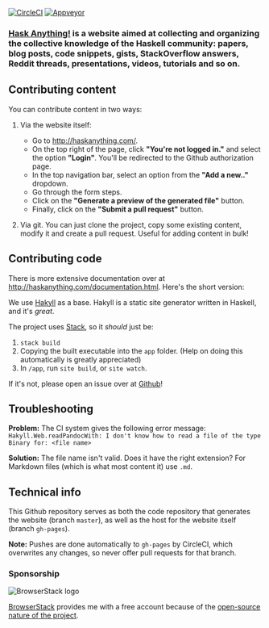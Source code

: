[![CircleCI](https://circleci.com/gh/beerendlauwers/HaskAnything/tree/master.svg?style=shield&circle-token=f03b1c993138062b403decf7d653ddf6c84da754)](https://circleci.com/gh/beerendlauwers/HaskAnything/tree/master) [![Appveyor](https://ci.appveyor.com/api/projects/status/github/beerendlauwers/haskanything?svg=true)](https://ci.appveyor.com/project/beerendlauwers/haskanything)

### [Hask Anything!](http://haskanything.com/) is a website aimed at collecting and organizing the collective knowledge of the Haskell community: papers, blog posts, code snippets, gists, StackOverflow answers, Reddit threads, presentations, videos, tutorials and so on.

## Contributing content

You can contribute content in two ways:

1. Via the website itself:
   * Go to http://haskanything.com/.
   * On the top right of the page, click **"You're not logged in."** and select the option **"Login"**. You'll be redirected to the Github authorization page.
   * In the top navigation bar, select an option from the **"Add a new.."** dropdown.
   * Go through the form steps.
   * Click on the **"Generate a preview of the generated file"** button.
   * Finally, click on the **"Submit a pull request"** button.
   
2. Via git. You can just clone the project, copy some existing content, modify it and create a pull request. Useful for adding content in bulk!

## Contributing code

There is more extensive documentation over at http://haskanything.com/documentation.html.
Here's the short version:

We use [Hakyll](https://jaspervdj.be/hakyll/) as a base.
Hakyll is a static site generator written in Haskell, and it's *great*.

The project uses [Stack](https://docs.haskellstack.org/en/stable/README/), so it *should* just be:

1. `stack build`
2. Copying the built executable into the `app` folder. (Help on doing this automatically is greatly appreciated)
3. In `/app`, run `site build`, or `site watch`.

If it's not, please open an issue over at [Github](https://github.com/beerendlauwers/HaskAnything/issues)!

## Troubleshooting

**Problem:** The CI system gives the following error message: `Hakyll.Web.readPandocWith: I don't know how to read a file of the type Binary for: <file name>`

**Solution:** The file name isn't valid. Does it have the right extension? For Markdown files (which is what most content it) use `.md`.

## Technical info

This Github repository serves as both the code repository that generates the website (branch `master`), as well as the host for the website itself (branch `gh-pages`).

**Note:** Pushes are done automatically to `gh-pages` by CircleCI, which overwrites any changes, so never offer pull requests for that branch.

### Sponsorship

![BrowserStack logo](https://raw.githubusercontent.com/beerendlauwers/HaskAnything/master/app/images/browserstack-badge.png)

[BrowserStack](https://www.browserstack.com/) provides me with a free account because of the [open-source nature of the project](https://www.browserstack.com/pricing).
